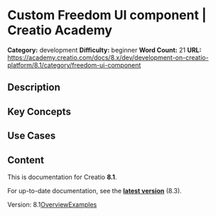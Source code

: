 # Custom Freedom UI component | Creatio Academy

**Category:** development **Difficulty:** beginner **Word Count:** 21 **URL:**
https://academy.creatio.com/docs/8.x/dev/development-on-creatio-platform/8.1/category/freedom-ui-component

## Description

## Key Concepts

## Use Cases

## Content

This is documentation for Creatio **8.1**.

For up-to-date documentation, see the
**[latest version](/docs/8.x/dev/development-on-creatio-platform/category/freedom-ui-component)**
(8.3).

Version:
8.1[Overview](/docs/8.x/dev/development-on-creatio-platform/8.1/front-end-development/freedom-ui/remote-module/implement-a-remote-module/overview)[Examples](/docs/8.x/dev/development-on-creatio-platform/8.1/remote-module-examples)

